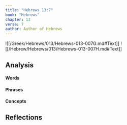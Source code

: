 ```yaml
---
title: "Hebrews 13:7"
book: "Hebrews"
chapter: 13
verse: 7
author: Author of Hebrews
---
```

![[/Greek/Hebrews/013/Hebrews-013-007G.md#Text]]
![[/Hebrew/Hebrews/013/Hebrews-013-007H.md#Text]]

## Analysis

#### Words

#### Phrases

#### Concepts

## Reflections
